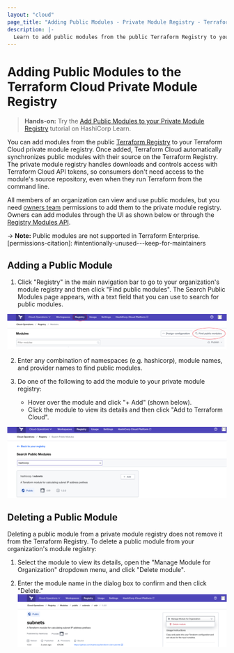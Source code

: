 ```yaml
---
layout: "cloud"
page_title: "Adding Public Modules - Private Module Registry - Terraform Cloud and Terraform Enterprise"
description: |-
  Learn to add public modules from the public Terraform Registry to your organization's private module registry.  
---
```


[vcs]: ../vcs/index.html

# Adding Public Modules to the Terraform Cloud Private Module Registry

> **Hands-on:** Try the [Add Public Modules to your Private Module Registry](https://learn.hashicorp.com/tutorials/terraform/module-private-registry-add?in=terraform/modules&utm_source=WEBSITE&utm_medium=WEB_IO&utm_offer=ARTICLE_PAGE&utm_content=DOCS) tutorial on HashiCorp Learn.

You can add modules from the public [Terraform Registry](/docs/registry/index.html) to your Terraform Cloud private module registry. Once added, Terraform Cloud automatically synchronizes public modules with their source on the Terraform Registry. The private module registry handles downloads and controls access with Terraform Cloud API tokens, so consumers don't need access to the module's source repository, even when they run Terraform from the command line.

All members of an organization can view and use public modules, but you need [owners team](/docs/cloud/users-teams-organizations/permissions.html#organization-owners) permissions to add them to the private module registry. Owners can add modules through the UI as shown below or through the [Registry Modules API](../api/modules.html#create-a-module-with-no-vcs-connection-).

-> **Note:** Public modules are not supported in Terraform Enterprise.
[permissions-citation]: #intentionally-unused---keep-for-maintainers

## Adding a Public Module

1. Click "Registry" in the main navigation bar to go to your organization's module registry and then click "Find public modules". The Search Public Modules page appears, with a text field that you can use to search for public modules.

![Terraform Cloud screenshot: the "registry" button and the "find public modules" button](./images/add-find-button.png)

2. Enter any combination of namespaces (e.g. hashicorp), module names, and provider names to find public modules.


3. Do one of the following to add the module to your private module registry:
     - Hover over the module and click "+ Add" (shown below). 
     - Click the module to view its details and then click "Add to Terraform Cloud".

![Terraform Cloud screenshot: the "+ Add" button](./images/add-add-button.png)


## Deleting a Public Module

Deleting a public module from a private module registry does not remove it from the Terraform Registry. To delete a public module from your organization's module registry:

1. Select the module to view its details, open the "Manage Module for Organization" dropdown menu, and click  "Delete module".

2. Enter the module name in the dialog box to confirm and then click "Delete."
     ![Terraform Cloud screenshot: the delete module button](./images/add-delete-module-button.png)
